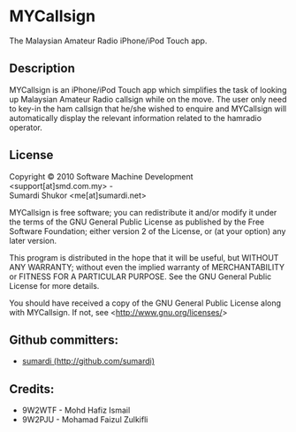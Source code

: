 <h1>MYCallsign</h1> 
	
The Malaysian Amateur Radio iPhone/iPod Touch app.

<h2>Description</h2>
MYCallsign is an iPhone/iPod Touch app which simplifies the task of looking up Malaysian Amateur Radio callsign while on the move. The user only need to key-in the ham callsign that he/she wished to enquire and MYCallsign will automatically display the relevant information related to the hamradio operator.

<h2>License</h2>

Copyright &copy; 2010  Software Machine Development &lt;support[at]smd.com.my&gt; -<br />
Sumardi Shukor &lt;me[at]sumardi.net&gt;<br />

<p>MYCallsign is free software; you can redistribute it and/or modify it under the terms of the GNU General Public License as published by the Free Software Foundation; either version 2 of the License, or (at your option) any later version.</p>

<p>This program is distributed in the hope that it will be useful, but WITHOUT ANY WARRANTY; without even the implied warranty of MERCHANTABILITY or FITNESS FOR A PARTICULAR PURPOSE.  See the GNU General Public License for more details.</p>

<p>You should have received a copy of the GNU General Public License along with MYCallsign. If not, see &lt;<a href="http://www.gnu.org/licenses/">http://www.gnu.org/licenses/</a>&gt;</p>

<h2>Github committers:</h2>
<ul>
	<li><a href="http://github.com/sumardi">sumardi (http://github.com/sumardi)</a></li>
</ul>

<h2>Credits:</h2>
<ul>
	<li>9W2WTF - Mohd Hafiz Ismail</li>
	<li>9W2PJU - Mohamad Faizul Zulkifli</li>
</ul>
